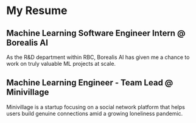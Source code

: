 # My Resume

## Machine Learning Software Engineer Intern @ Borealis AI

As the R&D department within RBC, Borealis AI has given me a chance to work on truly valuable ML projects at scale.

## Machine Learning Engineer - Team Lead @ Minivillage

Minivillage is a startup focusing on a social network platform that helps users build genuine connections amid a growing loneliness pandemic.